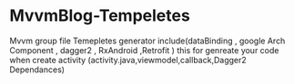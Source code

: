 # MvvmBlog-Tempeletes
Mvvm group file Temepletes generator include(dataBinding , google Arch Component , dagger2 , RxAndroid ,Retrofit )
this for genreate your code when create activity (activity.java,viewmodel,callback,Dagger2 Dependances)

